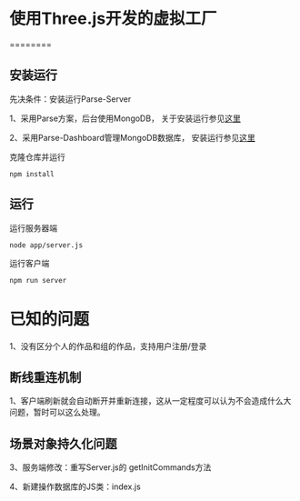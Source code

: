 # 使用Three.js开发的虚拟工厂
========

## 安装运行
先决条件：安装运行Parse-Server

1、采用Parse方案，后台使用MongoDB， 关于安装运行参见[这里](https://github.com/parse-community/parse-server)

2、采用Parse-Dashboard管理MongoDB数据库， 安装运行参见[这里](https://github.com/parse-community/parse-dashboard)

克隆仓库并运行

```
npm install
```

## 运行
运行服务器端
```
node app/server.js
```

运行客户端

```
npm run server
```

# 已知的问题

1、没有区分个人的作品和组的作品，支持用户注册/登录


## 断线重连机制

1、客户端刷新就会自动断开并重新连接，这从一定程度可以认为不会造成什么大问题，暂时可以这么处理。


## 场景对象持久化问题

3、服务端修改：重写Server.js的 getInitCommands方法

4、新建操作数据库的JS类：index.js
